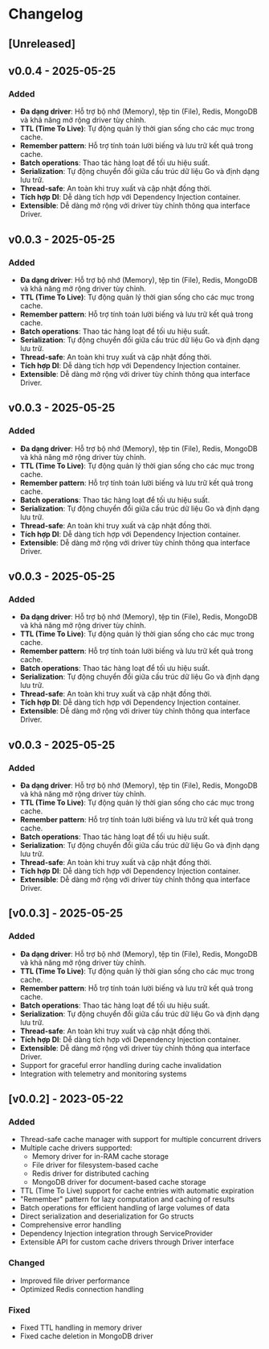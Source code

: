 # Changelog

## [Unreleased]

## v0.0.4 - 2025-05-25

### Added

- **Đa dạng driver**: Hỗ trợ bộ nhớ (Memory), tệp tin (File), Redis, MongoDB và khả năng mở rộng driver tùy chỉnh.
- **TTL (Time To Live)**: Tự động quản lý thời gian sống cho các mục trong cache.
- **Remember pattern**: Hỗ trợ tính toán lười biếng và lưu trữ kết quả trong cache.
- **Batch operations**: Thao tác hàng loạt để tối ưu hiệu suất.
- **Serialization**: Tự động chuyển đổi giữa cấu trúc dữ liệu Go và định dạng lưu trữ.
- **Thread-safe**: An toàn khi truy xuất và cập nhật đồng thời.
- **Tích hợp DI**: Dễ dàng tích hợp với Dependency Injection container.
- **Extensible**: Dễ dàng mở rộng với driver tùy chỉnh thông qua interface Driver.

## v0.0.3 - 2025-05-25

### Added

- **Đa dạng driver**: Hỗ trợ bộ nhớ (Memory), tệp tin (File), Redis, MongoDB và khả năng mở rộng driver tùy chỉnh.
- **TTL (Time To Live)**: Tự động quản lý thời gian sống cho các mục trong cache.
- **Remember pattern**: Hỗ trợ tính toán lười biếng và lưu trữ kết quả trong cache.
- **Batch operations**: Thao tác hàng loạt để tối ưu hiệu suất.
- **Serialization**: Tự động chuyển đổi giữa cấu trúc dữ liệu Go và định dạng lưu trữ.
- **Thread-safe**: An toàn khi truy xuất và cập nhật đồng thời.
- **Tích hợp DI**: Dễ dàng tích hợp với Dependency Injection container.
- **Extensible**: Dễ dàng mở rộng với driver tùy chỉnh thông qua interface Driver.

## v0.0.3 - 2025-05-25

### Added

- **Đa dạng driver**: Hỗ trợ bộ nhớ (Memory), tệp tin (File), Redis, MongoDB và khả năng mở rộng driver tùy chỉnh.
- **TTL (Time To Live)**: Tự động quản lý thời gian sống cho các mục trong cache.
- **Remember pattern**: Hỗ trợ tính toán lười biếng và lưu trữ kết quả trong cache.
- **Batch operations**: Thao tác hàng loạt để tối ưu hiệu suất.
- **Serialization**: Tự động chuyển đổi giữa cấu trúc dữ liệu Go và định dạng lưu trữ.
- **Thread-safe**: An toàn khi truy xuất và cập nhật đồng thời.
- **Tích hợp DI**: Dễ dàng tích hợp với Dependency Injection container.
- **Extensible**: Dễ dàng mở rộng với driver tùy chỉnh thông qua interface Driver.

## v0.0.3 - 2025-05-25

### Added

- **Đa dạng driver**: Hỗ trợ bộ nhớ (Memory), tệp tin (File), Redis, MongoDB và khả năng mở rộng driver tùy chỉnh.
- **TTL (Time To Live)**: Tự động quản lý thời gian sống cho các mục trong cache.
- **Remember pattern**: Hỗ trợ tính toán lười biếng và lưu trữ kết quả trong cache.
- **Batch operations**: Thao tác hàng loạt để tối ưu hiệu suất.
- **Serialization**: Tự động chuyển đổi giữa cấu trúc dữ liệu Go và định dạng lưu trữ.
- **Thread-safe**: An toàn khi truy xuất và cập nhật đồng thời.
- **Tích hợp DI**: Dễ dàng tích hợp với Dependency Injection container.
- **Extensible**: Dễ dàng mở rộng với driver tùy chỉnh thông qua interface Driver.

## v0.0.3 - 2025-05-25

### Added

- **Đa dạng driver**: Hỗ trợ bộ nhớ (Memory), tệp tin (File), Redis, MongoDB và khả năng mở rộng driver tùy chỉnh.
- **TTL (Time To Live)**: Tự động quản lý thời gian sống cho các mục trong cache.
- **Remember pattern**: Hỗ trợ tính toán lười biếng và lưu trữ kết quả trong cache.
- **Batch operations**: Thao tác hàng loạt để tối ưu hiệu suất.
- **Serialization**: Tự động chuyển đổi giữa cấu trúc dữ liệu Go và định dạng lưu trữ.
- **Thread-safe**: An toàn khi truy xuất và cập nhật đồng thời.
- **Tích hợp DI**: Dễ dàng tích hợp với Dependency Injection container.
- **Extensible**: Dễ dàng mở rộng với driver tùy chỉnh thông qua interface Driver.

## [v0.0.3] - 2025-05-25

### Added
- **Đa dạng driver**: Hỗ trợ bộ nhớ (Memory), tệp tin (File), Redis, MongoDB và khả năng mở rộng driver tùy chỉnh.
- **TTL (Time To Live)**: Tự động quản lý thời gian sống cho các mục trong cache.
- **Remember pattern**: Hỗ trợ tính toán lười biếng và lưu trữ kết quả trong cache.
- **Batch operations**: Thao tác hàng loạt để tối ưu hiệu suất.
- **Serialization**: Tự động chuyển đổi giữa cấu trúc dữ liệu Go và định dạng lưu trữ.
- **Thread-safe**: An toàn khi truy xuất và cập nhật đồng thời.
- **Tích hợp DI**: Dễ dàng tích hợp với Dependency Injection container.
- **Extensible**: Dễ dàng mở rộng với driver tùy chỉnh thông qua interface Driver.
- Support for graceful error handling during cache invalidation
- Integration with telemetry and monitoring systems

## [v0.0.2] - 2023-05-22

### Added
- Thread-safe cache manager with support for multiple concurrent drivers
- Multiple cache drivers supported:
  - Memory driver for in-RAM cache storage
  - File driver for filesystem-based cache
  - Redis driver for distributed caching
  - MongoDB driver for document-based cache storage
- TTL (Time To Live) support for cache entries with automatic expiration
- "Remember" pattern for lazy computation and caching of results
- Batch operations for efficient handling of large volumes of data
- Direct serialization and deserialization for Go structs
- Comprehensive error handling
- Dependency Injection integration through ServiceProvider
- Extensible API for custom cache drivers through Driver interface

### Changed
- Improved file driver performance
- Optimized Redis connection handling

### Fixed
- Fixed TTL handling in memory driver
- Fixed cache deletion in MongoDB driver
